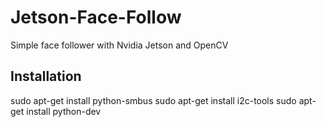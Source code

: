 # Jetson-Face-Follow
Simple face follower with Nvidia Jetson and OpenCV

## Installation

sudo apt-get install python-smbus
sudo apt-get install i2c-tools
sudo apt-get install python-dev


